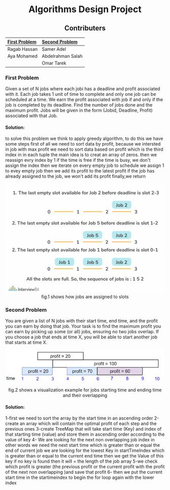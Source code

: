 <div align="center">
  
  # Algorithms Design Project
  
  ## Contributers
  
  |[First Problem](#first-problem)|[Second Problem](#second-problem)|
  |:------------------------------|:--------------------------------|
  |Ragab Hassan                   |Samer Adel                       |
  |Aya Mohamed                    |Abdelrahman Salah                |
  |                               |Omar Tarek                       |
</div>


### First Problem
Given a set of N jobs where each jobi has a deadline and profit associated with it. Each job takes 1 unit of time to complete and only one job can be scheduled at
a time. We earn the profit associated with job if and only if the job is completed by its deadline. Find the number of jobs done and the maximum profit. Jobs will
be given in the form (Jobid, Deadline, Profit) associated with that Job.

#### Solution:

to solve this problem we think to apply greedy algorithm, to do this we have some steps first of all we need to sort data by profit, because we intersted in job
with max profit we need to sort data based on profit which is the third index in in each tuple the main idea is to creat an array of zeros. then we reassign evry
index by 1 if the time is free if the time is busy, we don't assign the index then we iterate on every empty job to schedule we assign 1 to evey empty job then we
add its profit to the latest profit if the job has already assigned to the job, we won't add its profit finally,we return 

<div align="center">
  <img src="illustrative%20photos/illustrative2.png">
  fig.1 shows how jobs are assigned to slots
 </div>

### Second Problem
You are given a list of N jobs with their start time, end time, and the profit you can earn by doing that job. Your task is to find the maximum profit you can earn
by picking up some (or all) jobs, ensuring no two jobs overlap. If you choose a job that ends at time X, you will be able to start another job that starts at time X.

<div align="center">
  <img src="illustrative%20photos/illustrative1.png">
  
  fig.2 shows a visualization example for jobs starting time and ending time and their overlapping
</div>

#### Solution:
1-first we need to sort the array by the start time in an ascending order
2-create an array which will contain the optimal profit of each step and the previous ones
3-create TreeMap that will take start time (Key) and index of that starting time (value)
  and store them in ascending order according to the value of key
4- We are looking for the next non overlapping job index
    in other words we need the next start time which is greater than or equal the end of current job
    we are looking for the lowest Key in startTimeIndex which is greater than or equal to the current end time
    then we get the Value of this key
    if no key is found then it will = the length of the job array
5-we check which profit is greater (the previous profit or
   the current profit with the profit of the next non overlapping )and save that profit
6- then we put the current start time in the startimeindex to begin the for loop again with the lower index


